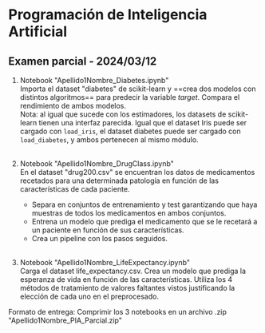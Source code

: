 # Programación de Inteligencia Artificial

## Examen parcial - 2024/03/12

1. Notebook "Apellido1Nombre_Diabetes.ipynb"</br>
   Importa el dataset "diabetes" de scikit-learn y ==crea dos modelos con distintos algoritmos== para predecir la variable _target_. Compara el rendimiento de ambos modelos.</br>
   Nota: al igual que sucede con los estimadores, los datasets de scikit-learn tienen una interfaz parecida. Igual que el dataset Iris puede ser cargado con `load_iris`, el dataset diabetes puede ser cargado con `load_diabetes`, y ambos pertenecen al mismo módulo.</br></br>

2. Notebook "Apellido1Nombre_DrugClass.ipynb"</br>
   En el dataset "drug200.csv" se encuentran los datos de medicamentos recetados para una determinada patología en función de las características de cada paciente.

   - Separa en conjuntos de entrenamiento y test garantizando que haya muestras de todos los medicamentos en ambos conjuntos.
   - Entrena un modelo que prediga el medicamento que se le recetará a un paciente en función de sus características.
   - Crea un pipeline con los pasos seguidos.</br></br>

3. Notebook "Apellido1Nombre_LifeExpectancy.ipynb"</br>
   Carga el dataset life_expectancy.csv. Crea un modelo que prediga la esperanza de vida en función de las características. Utiliza los 4 métodos de tratamiento de valores faltantes vistos justificando la elección de cada uno en el preprocesado.

Formato de entrega:
Comprimir los 3 notebooks en un archivo .zip "Apellido1Nombre_PIA_Parcial.zip"
